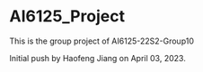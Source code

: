 # AI6125_Project
 
This is the group project of AI6125-22S2-Group10  

Initial push by Haofeng Jiang on April 03, 2023.
